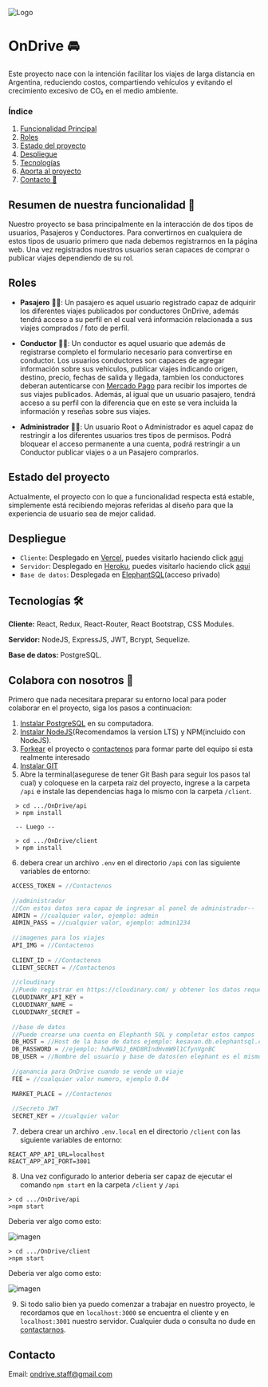 ![Logo](https://res.cloudinary.com/vombatidae/image/upload/v1659482487/OnDrive/banner-github-ondrive_bmx46o.png)

# OnDrive 🚘
Este proyecto nace con la intención facilitar los viajes de larga distancia en Argentina, reduciendo costos, compartiendo vehículos y evitando el crecimiento excesivo de CO₂ en el medio ambiente.

### **Índice**
1. [Funcionalidad Principal](#id1)
2. [Roles](#id2)
3. [Estado del proyecto](#id3)
4. [Despliegue](#id4)
5. [Tecnologías](#id5)
6. [Aporta al proyecto](#id6)
7. [Contacto 📨](#id10)


<div id='id1'/>  

## Resumen de nuestra funcionalidad 📜
Nuestro proyecto se basa principalmente en la interacción de dos tipos de usuarios, Pasajeros y Conductores. Para convertirnos en cualquiera de estos tipos de usuario primero que nada debemos registrarnos en la página web. Una vez registrados nuestros usuarios seran capaces de comprar o publicar viajes dependiendo de su rol.

<div id='id2'/>  

## Roles
  - **Pasajero** 🧑‍🦰: Un pasajero es aquel usuario registrado capaz de adquirir los diferentes viajes publicados por conductores OnDrive, además tendrá acceso a su perfil en el cual verá información relacionada a sus viajes comprados / foto de perfil.
  
  - **Conductor** 🧑‍✈️: Un conductor es aquel usuario que además de registrarse completo el formulario necesario para convertirse en conductor.
  Los usuarios conductores son capaces de agregar información sobre sus vehículos, publicar viajes indicando origen, destino, precio, fechas de salida y llegada, tambien los conductores deberan autenticarse con [Mercado Pago](https://www.mercadopago.com.ar/home) para recibir los importes de sus viajes publicados.
Además, al igual que un usuario pasajero, tendrá acceso a su perfil con la diferencia que en este se vera incluida la información y reseñas sobre sus viajes.

- **Administrador** 🧑‍⚖️: Un usuario Root o Administrador es aquel capaz de restringir a los diferentes usuarios tres tipos de permisos.
Podrá bloquear el acceso permanente a una cuenta, podrá restringir a un Conductor publicar viajes o a un Pasajero comprarlos.

<div id='id3'/>  

## Estado del proyecto
Actualmente, el proyecto con lo que a funcionalidad respecta está estable, simplemente está recibiendo mejoras referidas al diseño para que la experiencia de usuario sea de mejor calidad.

<div id='id4'/>  

## Despliegue
  - `Cliente`:  Desplegado en [Vercel](https://vercel.com), puedes visitarlo haciendo click [aqui](https://on-drive.vercel.app/)
  - `Servidor`:  Desplegado en [Heroku](https://heroku.com), puedes visitarlo haciendo click [aqui](https://on-drive.herokuapp.com/trip)
  - `Base de datos`:  Desplegada en [ElephantSQL](https://www.elephantsql.com/)(acceso privado)
  
<div id='id5'/>  

## Tecnologías 🛠  

**Cliente:** React, Redux, React-Router, React Bootstrap, CSS Modules.

**Servidor:** NodeJS, ExpressJS, JWT, Bcrypt, Sequelize.

**Base de datos:** PostgreSQL.  

<div id='id6'/>  

## Colabora con nosotros 🤝
Primero que nada necesitara preparar su entorno local para poder colaborar en el proyecto, siga los pasos a continuacion:
  1. [Instalar PostgreSQL](https://www.postgresql.org/download/) en su computadora.
  2. [Instalar NodeJS](https://nodejs.org/es/download/)(Recomendamos la version LTS) y NPM(incluido con NodeJS). 
  3. [Forkear](https://desarrolloweb.com/articulos/fork-git) el proyecto o [contactenos](#id10) para formar parte del equipo si esta realmente interesado
  4. [Instalar GIT](https://git-scm.com/book/es/v2/Inicio---Sobre-el-Control-de-Versiones-Instalaci%C3%B3n-de-Git)
  5. Abre la terminal(asegurese de tener Git Bash para seguir los pasos tal cual) y coloquese en la carpeta raiz del proyecto, ingrese a la carpeta `/api` e instale las dependencias haga lo mismo con la carpeta `/client`.
  ```
    > cd .../OnDrive/api
    > npm install
    
    -- Luego --
    
    > cd .../OnDrive/client
    > npm install
  ```  
   6. debera crear un archivo `.env` en el directorio `/api` con las siguiente variables de entorno:
   ```javascript
    ACCESS_TOKEN = //Contactenos
    
    //administrador
    //Con estos datos sera capaz de ingresar al panel de administrador--
    ADMIN = //cualquier valor, ejemplo: admin
    ADMIN_PASS = //cualquier valor, ejemplo: admin1234
    
    //imagenes para los viajes
    API_IMG = //Contactenos
    
    CLIENT_ID = //Contactenos
    CLIENT_SECRET = //Contactenos
    
    //cloudinary
    //Puede registrar en https://cloudinary.com/ y obtener los datos requeridos a continuacion
    CLOUDINARY_API_KEY = 
    CLOUDINARY_NAME = 
    CLOUDINARY_SECRET = 
    
    //base de datos
    //Puede crearse una cuenta en Elephanth SQL y completar estos campos
    DB_HOST = //Host de la base de datos ejemplo: kesavan.db.elephantsql.com
    DB_PASSWORD = //ejemplo: hdwFNGJ_6HD8RIndHvmW9l1CfynVgnBC
    DB_USER = //Nombre del usuario y base de datos(en elephant es el mismo), ejemplo zskgxdwa
    
    //ganancia para OnDrive cuando se vende un viaje
    FEE = //cualquier valor numero, ejemplo 0.04
    
    MARKET_PLACE = //Contactenos
    
    //Secreto JWT
    SECRET_KEY = //cualquier valor
  ``` 
  7. debera crear un archivo `.env.local` en el directorio `/client` con las siguiente variables de entorno:
   ```
   REACT_APP_API_URL=localhost
   REACT_APP_API_PORT=3001
  ``` 
  8. Una vez configurado lo anterior deberia ser capaz de ejecutar el comando `npm start` en la carpeta `/client` y `/api`
   ```
   > cd .../OnDrive/api
   >npm start
   ``` 
   Deberia ver algo como esto:  
   
   ![imagen](https://user-images.githubusercontent.com/71911407/182502069-49297635-9a34-43e6-8f8a-f5ead9d30898.png)
   
   ```
   > cd .../OnDrive/client
   >npm start
   ``` 
   Deberia ver algo como esto:  
   
   ![imagen](https://user-images.githubusercontent.com/71911407/182502254-487c3341-98fe-4d00-8afd-498fd575d8b5.png)
   
  9. Si todo salio bien ya puedo comenzar a trabajar en nuestro proyecto, le recordamos que en `localhost:3000` se encuentra el cliente y en `localhost:3001` nuestro servidor. Cualquier duda o consulta no dude en [contactarnos](#id10).
  
  
 

<div id='id10'/>  

## Contacto
Email: ondrive.staff@gmail.com



